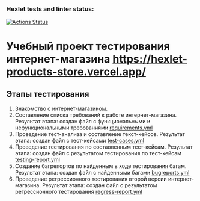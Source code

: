 ### Hexlet tests and linter status:
[![Actions Status](https://github.com/Ja0nix/qa-engineer-project-84/actions/workflows/hexlet-check.yml/badge.svg)](https://github.com/Ja0nix/qa-engineer-project-84/actions)

Учебный проект тестирования интернет-магазина https://hexlet-products-store.vercel.app/
========================================================================================================================================================================


Этапы тестирования
----------------

1. Знакомство с интернет-магазином.
2. Составление списка требований к работе интернет-магазина. Результат этапа: создан файл с функциональными и нефункциональными требованиями [requirements.yml](https://github.com/Ja0nix/qa-engineer-project-84/blob/main/requirements.yml)
3. Проведение тест-анализа и составление текст-кейсов. Результат этапа: создан файл с тест-кейсами [test-cases.yml](https://github.com/Ja0nix/qa-engineer-project-84/blob/main/test-cases.yml)
4. Проведение тестирования по составленным тест-кейсам. Результат этапа: создан файл с результатом тестирования по тест-кейсам [testing-report.yml](https://github.com/Ja0nix/qa-engineer-project-84/blob/main/testing-report.yml)
5. Создание багрепортов по найденным в ходе тестирования багам. Результат этапа: создан файл с найденными багами [bugreports.yml](https://github.com/Ja0nix/qa-engineer-project-84/blob/main/bugreports.yml)
6. Проведение регрессионного тестирования второй версии интернет-магазина. Результат этапа: создан файл с результатом регрессионного тестирования [regress-report.yml](https://github.com/Ja0nix/qa-engineer-project-84/blob/main/regress-report.yml)
